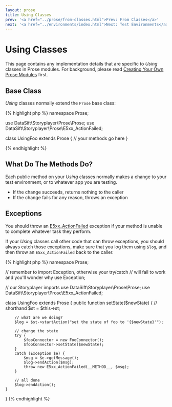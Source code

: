 ```yaml
---
layout: prose
title: Using Classes
prev: '<a href="../prose/from-classes.html">Prev: From Classes</a>'
next: '<a href="../environments/index.html">Next: Test Environments</a>'
---
```


# Using Classes

This page contains any implementation details that are specific to _Using_ classes in Prose modules.  For background, please read [Creating Your Own Prose Modules](creating-prose-modules.html) first.

## Base Class

_Using_ classes normally extend the `Prose` base class:

{% highlight php %}
namespace Prose;

use DataSift\Storyplayer\Prose\Prose;
use DataSift\Storyplayer\Prose\E5xx_ActionFailed;

class UsingFoo extends Prose
{
	// your methods go here
}

{% endhighlight %}

## What Do The Methods Do?

Each public method on your _Using_ classes normally makes a change to your test environment, or to whatever app you are testing.

* If the change succeeds, returns nothing to the caller
* If the change fails for any reason, throws an exception

## Exceptions

You should throw an [E5xx_ActionFailed](exceptions.html#E5xx_ActionFailed) exception if your method is unable to complete whatever task they perform.

If your _Using_ classes call other code that can throw exceptions, you should always catch those exceptions, make sure that you log them using `$log`, and then throw an `E5xx_ActionFailed` back to the caller.

{% highlight php %}
namespace Prose;

// remember to import Exception, otherwise your try/catch
// will fail to work and you'll wonder why
use Exception;

// our Storyplayer imports
use DataSift\Storyplayer\Prose\Prose;
use DataSift\Storyplayer\Prose\E5xx_ActionFailed;

class UsingFoo extends Prose
{
	public function setState($newState)
	{
		// shorthand
		$st = $this->st;

		// what are we doing?
		$log = $st->startAction("set the state of foo to '{$newState}'");

		// change the state
		try {
			$fooConnector = new FooConnector();
			$fooConnector->setState($newState);
		}
		catch (Exception $e) {
			$msg = $e->getMessage();
			$log->endAction($msg);
			throw new E5xx_ActionFailed(__METHOD__, $msg);
		}

		// all done
		$log->endAction();
	}
}
{% endhighlight %}
